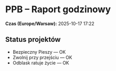 # PPB – Raport godzinowy
**Czas (Europe/Warsaw):** 2025-10-17 17:22

## Status projektów
- Bezpieczny Pieszy — OK
- Zwolnij przy przejściu — OK
- Odblask ratuje życie — OK

